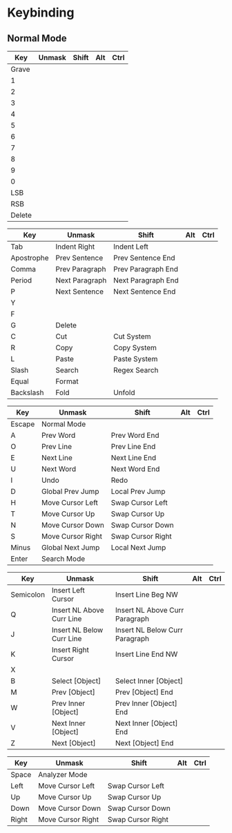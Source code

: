 # Keybinding

## Normal Mode

| Key        | Unmask                    | Shift                          | Alt | Ctrl |
| --         | --                        | --                             | --  | --   |
| Grave      |                           |                                |     |      |
| 1          |                           |                                |     |      |
| 2          |                           |                                |     |      |
| 3          |                           |                                |     |      |
| 4          |                           |                                |     |      |
| 5          |                           |                                |     |      |
| 6          |                           |                                |     |      |
| 7          |                           |                                |     |      |
| 8          |                           |                                |     |      |
| 9          |                           |                                |     |      |
| 0          |                           |                                |     |      |
| LSB        |                           |                                |     |      |
| RSB        |                           |                                |     |      |
| Delete     |                           |                                |     |      |

| Key        | Unmask                    | Shift                          | Alt | Ctrl |
| --         | --                        | --                             | --  | --   |
| Tab        | Indent Right              | Indent Left                    |     |      |
| Apostrophe | Prev Sentence             | Prev Sentence End              |     |      |
| Comma      | Prev Paragraph            | Prev Paragraph End             |     |      |
| Period     | Next Paragraph            | Next Paragraph End             |     |      |
| P          | Next Sentence             | Next Sentence End              |     |      |
| Y          |                           |                                |     |      |
| F          |                           |                                |     |      |
| G          | Delete                    |                                |     |      |
| C          | Cut                       | Cut System                     |     |      |
| R          | Copy                      | Copy System                    |     |      |
| L          | Paste                     | Paste System                   |     |      |
| Slash      | Search                    | Regex Search                   |     |      |
| Equal      | Format                    |                                |     |      |
| Backslash  | Fold                      | Unfold                         |     |      |

| Key        | Unmask                    | Shift                          | Alt | Ctrl |
| --         | --                        | --                             | --  | --   |
| Escape     | Normal Mode               |                                |     |      |
| A          | Prev Word                 | Prev Word End                  |     |      |
| O          | Prev Line                 | Prev Line End                  |     |      |
| E          | Next Line                 | Next Line End                  |     |      |
| U          | Next Word                 | Next Word End                  |     |      |
| I          | Undo                      | Redo                           |     |      |
| D          | Global Prev Jump          | Local Prev Jump                |     |      |
| H          | Move Cursor Left          | Swap Cursor Left               |     |      |
| T          | Move Cursor Up            | Swap Cursor Up                 |     |      |
| N          | Move Cursor Down          | Swap Cursor Down               |     |      |
| S          | Move Cursor Right         | Swap Cursor Right              |     |      |
| Minus      | Global Next Jump          | Local Next Jump                |     |      |
| Enter      | Search Mode               |                                |     |      |

| Key        | Unmask                    | Shift                          | Alt | Ctrl |
| --         | --                        | --                             | --  | --   |
| Semicolon  | Insert Left Cursor        | Insert Line Beg NW             |     |      |
| Q          | Insert NL Above Curr Line | Insert NL Above Curr Paragraph |     |      |
| J          | Insert NL Below Curr Line | Insert NL Below Curr Paragraph |     |      |
| K          | Insert Right Cursor       | Insert Line End NW             |     |      |
| X          |                           |                                |     |      |
| B          | Select [Object]           | Select Inner [Object]          |     |      |
| M          | Prev [Object]             | Prev [Object] End              |     |      |
| W          | Prev Inner [Object]       | Prev Inner [Object] End        |     |      |
| V          | Next Inner [Object]       | Next Inner [Object] End        |     |      |
| Z          | Next [Object]             | Next [Object] End              |     |      |

| Key        | Unmask                    | Shift                          | Alt | Ctrl |
| --         | --                        | --                             | --  | --   |
| Space      | Analyzer Mode             |                                |     |      |
| Left       | Move Cursor Left          | Swap Cursor Left               |     |      |
| Up         | Move Cursor Up            | Swap Cursor Up                 |     |      |
| Down       | Move Cursor Down          | Swap Cursor Down               |     |      |
| Right      | Move Cursor Right         | Swap Cursor Right              |     |      |
